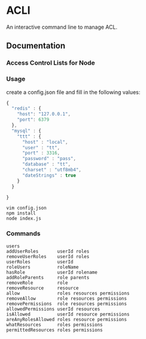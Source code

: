 ACLI
===========
An interactive command line to manage ACL.

## Documentation
### Access Control Lists for Node
### Usage
create a config.json file and fill in the following values:
``` js
{
  "redis" : {
    "host": "127.0.0.1",
    "port": 6379
  },
  "mysql" : {
    "ttt" : {
      "host" : "local",
      "user" : "tt",
      "port" : 3316,
      "password" : "pass",
      "database" : "tt",
      "charset" : "utf8mb4",
      "dateStrings" : true
    }
  }

}
```
``` shell
vim config.json
npm install
node index.js
```
### Commands
``` shell
users
addUserRoles       userId roles
removeUserRoles    userId roles
userRoles          userId
roleUsers          roleName
hasRole            userId rolename
addRoleParents     role parents
removeRole         role
removeResource     resource
allow              roles resources permissions
removeAllow        role resources permissions
removePermissions  role resources permissions
allowedPermissions userId resources
isAllowed          userId resource permissions
areAnyRolesAllowed roles resource permissions
whatResources      roles permissions
permittedResources roles permissions
```
